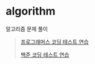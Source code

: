 # algorithm
알고리즘 문제 풀이  


> [프로그래머스 코딩 테스트 연습](https://programmers.co.kr/learn/challenges)
>
> [백준 코딩 테스트 연습](https://www.acmicpc.net/problemset)

